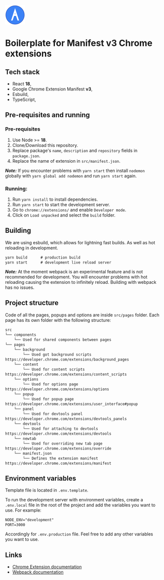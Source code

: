 <img src="src/assets/img/128x128.png" width="64"/>

# Boilerplate for Manifest v3 Chrome extensions

## Tech stack

- React **18**,
- Google Chrome Extension Manifest **v3**,
- Esbuild,
- TypeScript,

## Pre-requisites and running

### Pre-requisites

1. Use Node >= **18**.
2. Clone/Download this repository.
3. Replace package's `name`, `description` and `repository` fields in `package.json`.
4. Replace the name of extension in `src/manifest.json`.

**_Note:_** If you encounter problems with `yarn start` then install `nodemon` globally with `yarn global add nodemon` and run `yarn start` again.

### Running:

1. Run `yarn install` to install dependencies.
2. Run `yarn start` to start the development server.
3. Go to `chrome://extensions/` and enable `Developer mode`.
4. Click on `Load unpacked` and select the `build` folder.

## Building

We are using esbuild, which allows for lightning fast builds. As well as hot reloading in development.

```
yarn build      # production build
yarn start      # development live reload server
```

**_Note:_** At the moment webpack is an experimental feature and is not recommended for development. You will encounter problems with hot reloading causing the extension to infinitely reload. Building with webpack has no issues.

## Project structure

Code of all the pages, popups and options are inside `src/pages` folder. Each page has its own folder with the following structure:

```
src
└── components
    └── Used for shared components between pages
└── pages
    └── background
        └── Used got background scripts https://developer.chrome.com/extensions/background_pages
    └── content
        └── Used for content scripts https://developer.chrome.com/extensions/content_scripts
    └── options
        └── Used for options page https://developer.chrome.com/extensions/options
    └── popup
        └── Used for popup page https://developer.chrome.com/extensions/user_interface#popup
    └── panel
        └── Used for devtools panel https://developer.chrome.com/extensions/devtools_panels
    └── devtools
        └── Used for attaching to devtools https://developer.chrome.com/extensions/devtools
    └── newtab
        └── Used for overriding new tab page https://developer.chrome.com/extensions/override
    └── manifest.json
        └── Defines the extension manifest https://developer.chrome.com/extensions/manifest
```

## Environment variables

Template file is located in `.env.template`.

To run the development server with environment variables, create a `.env.local` file in the root of the project and add the variables you want to use. For example:

```
NODE_ENV="development"
PORT=3000
```

Accordingly for `.env.production` file. Feel free to add any other variables you want to use.

## Links

- [Chrome Extension documentation](https://developer.chrome.com/extensions/getstarted)
- [Webpack documentation](https://webpack.js.org/concepts/)
